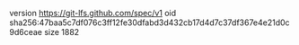version https://git-lfs.github.com/spec/v1
oid sha256:47baa5c7df076c3ff12fe30dfabd3d432cb17d4d7c37df367e4e21d0c9d6ceae
size 1882

